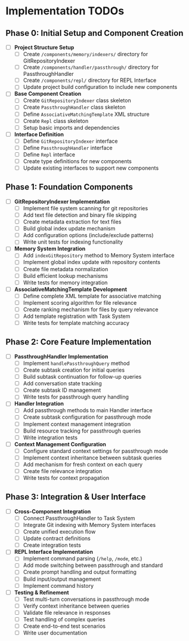 # Implementation TODOs

## Phase 0: Initial Setup and Component Creation
- [ ] **Project Structure Setup**
  - [ ] Create `/components/memory/indexers/` directory for GitRepositoryIndexer
  - [ ] Create `/components/handler/passthrough/` directory for PassthroughHandler
  - [ ] Create `/components/repl/` directory for REPL Interface
  - [ ] Update project build configuration to include new components

- [ ] **Base Component Creation**
  - [ ] Create `GitRepositoryIndexer` class skeleton
  - [ ] Create `PassthroughHandler` class skeleton
  - [ ] Define `AssociativeMatchingTemplate` XML structure
  - [ ] Create `Repl` class skeleton
  - [ ] Setup basic imports and dependencies

- [ ] **Interface Definition**
  - [ ] Define `GitRepositoryIndexer` interface
  - [ ] Define `PassthroughHandler` interface
  - [ ] Define `Repl` interface
  - [ ] Create type definitions for new components
  - [ ] Update existing interfaces to support new components

## Phase 1: Foundation Components
- [ ] **GitRepositoryIndexer Implementation**
  - [ ] Implement file system scanning for git repositories
  - [ ] Add text file detection and binary file skipping
  - [ ] Create metadata extraction for text files
  - [ ] Build global index update mechanism
  - [ ] Add configuration options (include/exclude patterns)
  - [ ] Write unit tests for indexing functionality

- [ ] **Memory System Integration**
  - [ ] Add `indexGitRepository` method to Memory System interface
  - [ ] Implement global index update with repository contents
  - [ ] Create file metadata normalization
  - [ ] Build efficient lookup mechanisms
  - [ ] Write tests for memory integration

- [ ] **AssociativeMatchingTemplate Development**
  - [ ] Define complete XML template for associative matching
  - [ ] Implement scoring algorithm for file relevance
  - [ ] Create ranking mechanism for files by query relevance
  - [ ] Add template registration with Task System
  - [ ] Write tests for template matching accuracy

## Phase 2: Core Feature Implementation
- [ ] **PassthroughHandler Implementation**
  - [ ] Implement `handlePassthroughQuery` method
  - [ ] Create subtask creation for initial queries
  - [ ] Build subtask continuation for follow-up queries
  - [ ] Add conversation state tracking
  - [ ] Create subtask ID management
  - [ ] Write tests for passthrough query handling

- [ ] **Handler Integration**
  - [ ] Add passthrough methods to main Handler interface
  - [ ] Create subtask configuration for passthrough mode
  - [ ] Implement context management integration
  - [ ] Build resource tracking for passthrough queries
  - [ ] Write integration tests

- [ ] **Context Management Configuration**
  - [ ] Configure standard context settings for passthrough mode
  - [ ] Implement context inheritance between subtask queries
  - [ ] Add mechanism for fresh context on each query
  - [ ] Create file relevance integration
  - [ ] Write tests for context propagation

## Phase 3: Integration & User Interface
- [ ] **Cross-Component Integration**
  - [ ] Connect PassthroughHandler to Task System
  - [ ] Integrate Git indexing with Memory System interfaces
  - [ ] Create unified execution flow
  - [ ] Update contract definitions
  - [ ] Create integration tests

- [ ] **REPL Interface Implementation**
  - [ ] Implement command parsing (`/help`, `/mode`, etc.)
  - [ ] Add mode switching between passthrough and standard
  - [ ] Create prompt handling and output formatting
  - [ ] Build input/output management
  - [ ] Implement command history

- [ ] **Testing & Refinement**
  - [ ] Test multi-turn conversations in passthrough mode
  - [ ] Verify context inheritance between queries
  - [ ] Validate file relevance in responses
  - [ ] Test handling of complex queries
  - [ ] Create end-to-end test scenarios
  - [ ] Write user documentation

